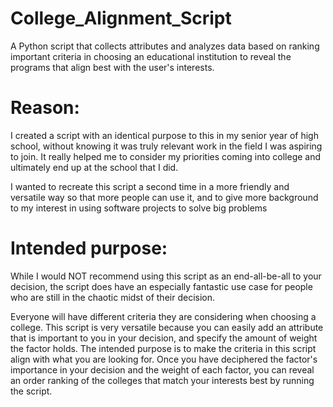 # College_Alignment_Script
A Python script that collects attributes and analyzes data based on ranking important criteria in choosing an educational institution to reveal the programs that align best with the user's interests.


# Reason:
I created a script with an identical purpose to this in my senior year of high school, without knowing it was truly relevant work in the field I was aspiring to join. It really helped me to consider my priorities coming into college and ultimately end up at the school that I did.

I wanted to recreate this script a second time in a more friendly and versatile way so that more people can use it, and to give more background to my interest in using software projects to solve big problems


# Intended purpose:
While I would NOT recommend using this script as an end-all-be-all to your decision, the script does have an especially fantastic use case for people who are still in the chaotic midst of their decision.

Everyone will have different criteria they are considering when choosing a college. This script is very versatile because you can easily add an attribute that is important to you in your decision, and specify the amount of weight the factor holds. The intended purpose is to make the criteria in this script align with what you are looking for. Once you have deciphered the factor's importance in your decision and the weight of each factor, you can reveal an order ranking of the colleges that match your interests best by running the script.
